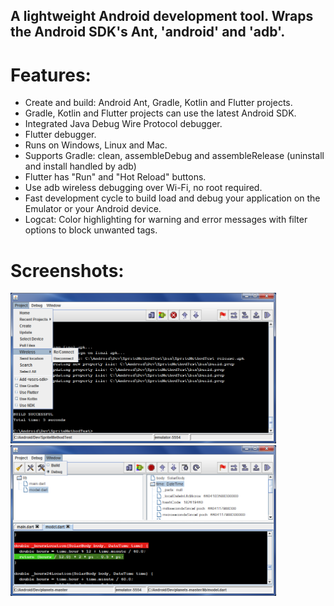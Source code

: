 
## A lightweight Android development tool.  Wraps the Android SDK's Ant, 'android' and 'adb'.

# Features:

* Create and build: Android Ant, Gradle, Kotlin and Flutter projects.
* Gradle, Kotlin and Flutter projects can use the latest Android SDK.
* Integrated Java Debug Wire Protocol debugger.
* Flutter debugger.
* Runs on Windows, Linux and Mac.
* Supports Gradle: clean, assembleDebug and assembleRelease (uninstall and install handled by adb)
* Flutter has "Run" and "Hot Reload" buttons.
* Use adb wireless debugging over Wi-Fi, no root required.
* Fast development cycle to build load and debug your application on the Emulator or your Android device.
* Logcat: Color highlighting for warning and error messages with filter options to block unwanted tags.

# Screenshots:

<img src="images/mainscreen.png" width="425"/>
<img src="images/debugscreen.png" width="425"/>

